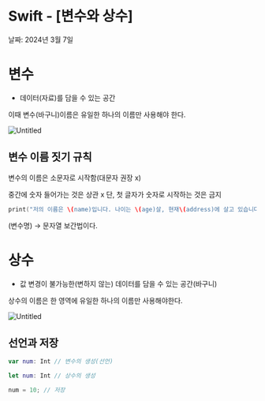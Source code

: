 # Swift - [변수와 상수]

날짜: 2024년 3월 7일

# 변수

- 데이터(자료)를 담을 수 있는 공간

이때 변수(바구니)이름은 유일한 하나의 이름만 사용해야 한다. 

![Untitled](Swift%20-%20%5B%E1%84%87%E1%85%A7%E1%86%AB%E1%84%89%E1%85%AE%E1%84%8B%E1%85%AA%20%E1%84%89%E1%85%A1%E1%86%BC%E1%84%89%E1%85%AE%5D%20c2ce4ae3366040c884a07f96965df6c4/Untitled.png)

## 변수 이름 짓기 규칙

변수의 이름은 소문자로 시작함(대문자 권장 x)

중간에 숫자 들어가는 것은 상관 x 단, 첫 글자가 숫자로 시작하는 것은 금지

```swift
print("저의 이름은 \(name)입니다. 나이는 \(age)살, 현재\(address)에 살고 있습니다.")
```

\(변수명) → 문자열 보간법이다.

# 상수

- 값 변경이 불가능한(변하지 않는) 데이터를 담을 수 있는 공간(바구니)

상수의 이름은 한 영역에 유일한 하나의 이름만 사용해야한다. 

![Untitled](Swift%20-%20%5B%E1%84%87%E1%85%A7%E1%86%AB%E1%84%89%E1%85%AE%E1%84%8B%E1%85%AA%20%E1%84%89%E1%85%A1%E1%86%BC%E1%84%89%E1%85%AE%5D%20c2ce4ae3366040c884a07f96965df6c4/Untitled%201.png)

## 선언과 저장

```swift
var num: Int // 변수의 생성(선언)

let num: Int // 상수의 생성

num = 10; // 저장

```